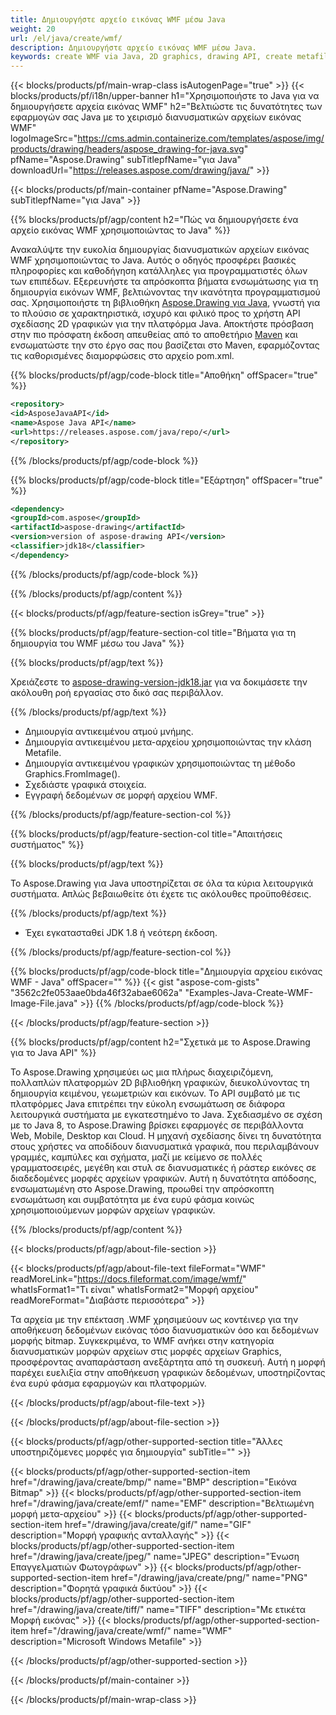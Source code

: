 ```yaml
---
title: Δημιουργήστε αρχείο εικόνας WMF μέσω Java
weight: 20
url: /el/java/create/wmf/
description: Δημιουργήστε αρχείο εικόνας WMF μέσω Java.
keywords: create WMF via Java, 2D graphics, drawing API, create metafile in Java, Drawing για Java, save WMF image file, cross-platform 2D graphic library, Metafile class, vector graphics drawing, draw line, WMF image file, Graphics file formats
---
```


{{< blocks/products/pf/main-wrap-class isAutogenPage="true" >}}
{{< blocks/products/pf/i18n/upper-banner h1="Χρησιμοποιήστε το Java για να δημιουργήσετε αρχεία εικόνας WMF" h2="Βελτιώστε τις δυνατότητες των εφαρμογών σας Java με το χειρισμό διανυσματικών αρχείων εικόνας WMF" logoImageSrc="https://cms.admin.containerize.com/templates/aspose/img/products/drawing/headers/aspose_drawing-for-java.svg" pfName="Aspose.Drawing" subTitlepfName="για Java" downloadUrl="https://releases.aspose.com/drawing/java/" >}}

{{< blocks/products/pf/main-container pfName="Aspose.Drawing" subTitlepfName="για Java" >}}


{{% blocks/products/pf/agp/content h2="Πώς να δημιουργήσετε ένα αρχείο εικόνας WMF χρησιμοποιώντας το Java" %}}

Ανακαλύψτε την ευκολία δημιουργίας διανυσματικών αρχείων εικόνας WMF χρησιμοποιώντας το Java. Αυτός ο οδηγός προσφέρει βασικές πληροφορίες και καθοδήγηση κατάλληλες για προγραμματιστές όλων των επιπέδων. Εξερευνήστε τα απρόσκοπτα βήματα ενσωμάτωσης για τη δημιουργία εικόνων WMF, βελτιώνοντας την ικανότητα προγραμματισμού σας. Χρησιμοποιήστε τη βιβλιοθήκη [Aspose.Drawing για Java](https://products.aspose.com/drawing/java), γνωστή για το πλούσιο σε χαρακτηριστικά, ισχυρό και φιλικό προς το χρήστη API σχεδίασης 2D γραφικών για την πλατφόρμα Java. Αποκτήστε πρόσβαση στην πιο πρόσφατη έκδοση απευθείας από το αποθετήριο [Maven](https://releases.aspose.com/java/repo/com/aspose/aspose-drawing/) και ενσωματώστε την στο έργο σας που βασίζεται στο Maven, εφαρμόζοντας τις καθορισμένες διαμορφώσεις στο αρχείο pom.xml.

{{% blocks/products/pf/agp/code-block title="Αποθήκη" offSpacer="true" %}}

```xml
<repository>
<id>AsposeJavaAPI</id>
<name>Aspose Java API</name>
<url>https://releases.aspose.com/java/repo/</url>
</repository>
```

{{% /blocks/products/pf/agp/code-block %}}

{{% blocks/products/pf/agp/code-block title="Εξάρτηση" offSpacer="true" %}}

```xml
<dependency>
<groupId>com.aspose</groupId>
<artifactId>aspose-drawing</artifactId>
<version>version of aspose-drawing API</version>
<classifier>jdk18</classifier>
</dependency>
```

{{% /blocks/products/pf/agp/code-block %}}

{{% /blocks/products/pf/agp/content %}}


{{< blocks/products/pf/agp/feature-section isGrey="true" >}}

{{% blocks/products/pf/agp/feature-section-col title="Βήματα για τη δημιουργία του WMF μέσω του Java" %}}

{{% blocks/products/pf/agp/text %}}

Χρειάζεστε το [aspose-drawing-version-jdk18.jar](https://releases.aspose.com/drawing/java/) για να δοκιμάσετε την ακόλουθη ροή εργασίας στο δικό σας περιβάλλον.

{{% /blocks/products/pf/agp/text %}}

+ Δημιουργία αντικειμένου ατμού μνήμης.
+ Δημιουργία αντικειμένου μετα-αρχείου χρησιμοποιώντας την κλάση Metafile.
+ Δημιουργία αντικειμένου γραφικών χρησιμοποιώντας τη μέθοδο Graphics.FromImage().
+ Σχεδιάστε γραφικά στοιχεία.
+ Εγγραφή δεδομένων σε μορφή αρχείου WMF.

{{% /blocks/products/pf/agp/feature-section-col %}}

{{% blocks/products/pf/agp/feature-section-col title="Απαιτήσεις συστήματος" %}}

{{% blocks/products/pf/agp/text %}}

Το Aspose.Drawing για Java υποστηρίζεται σε όλα τα κύρια λειτουργικά συστήματα. Απλώς βεβαιωθείτε ότι έχετε τις ακόλουθες προϋποθέσεις.

{{% /blocks/products/pf/agp/text %}}

- Έχει εγκατασταθεί JDK 1.8 ή νεότερη έκδοση.

{{% /blocks/products/pf/agp/feature-section-col %}}

{{% blocks/products/pf/agp/code-block title="Δημιουργία αρχείου εικόνας WMF - Java" offSpacer="" %}}
{{< gist "aspose-com-gists" "3562c2fe053aae0bda46f32abae6062a" "Examples-Java-Create-WMF-Image-File.java" >}}
{{% /blocks/products/pf/agp/code-block %}}

{{< /blocks/products/pf/agp/feature-section >}}


<!-- aboutfile Starts -->

{{% blocks/products/pf/agp/content h2="Σχετικά με το Aspose.Drawing για το Java API" %}}

Το Aspose.Drawing χρησιμεύει ως μια πλήρως διαχειριζόμενη, πολλαπλών πλατφορμών 2D βιβλιοθήκη γραφικών, διευκολύνοντας τη δημιουργία κειμένου, γεωμετριών και εικόνων. Το API συμβατό με τις πλατφόρμες Java επιτρέπει την εύκολη ενσωμάτωση σε διάφορα λειτουργικά συστήματα με εγκατεστημένο το Java. Σχεδιασμένο σε σχέση με το Java 8, το Aspose.Drawing βρίσκει εφαρμογές σε περιβάλλοντα Web, Mobile, Desktop και Cloud. Η μηχανή σχεδίασης δίνει τη δυνατότητα στους χρήστες να αποδίδουν διανυσματικά γραφικά, που περιλαμβάνουν γραμμές, καμπύλες και σχήματα, μαζί με κείμενο σε πολλές γραμματοσειρές, μεγέθη και στυλ σε διανυσματικές ή ράστερ εικόνες σε διαδεδομένες μορφές αρχείων γραφικών. Αυτή η δυνατότητα απόδοσης, ενσωματωμένη στο Aspose.Drawing, προωθεί την απρόσκοπτη ενσωμάτωση και συμβατότητα με ένα ευρύ φάσμα κοινώς χρησιμοποιούμενων μορφών αρχείων γραφικών.

{{% /blocks/products/pf/agp/content %}}


{{< blocks/products/pf/agp/about-file-section >}}

{{< blocks/products/pf/agp/about-file-text fileFormat="WMF" readMoreLink="https://docs.fileformat.com/image/wmf/" whatIsFormat1="Τι είναι" whatIsFormat2="Μορφή αρχείου" readMoreFormat="Διαβάστε περισσότερα" >}}

Τα αρχεία με την επέκταση .WMF χρησιμεύουν ως κοντέινερ για την αποθήκευση δεδομένων εικόνας τόσο διανυσματικών όσο και δεδομένων μορφής bitmap. Συγκεκριμένα, το WMF ανήκει στην κατηγορία διανυσματικών μορφών αρχείων στις μορφές αρχείων Graphics, προσφέροντας αναπαράσταση ανεξάρτητα από τη συσκευή. Αυτή η μορφή παρέχει ευελιξία στην αποθήκευση γραφικών δεδομένων, υποστηρίζοντας ένα ευρύ φάσμα εφαρμογών και πλατφορμών.

{{< /blocks/products/pf/agp/about-file-text >}}

{{< /blocks/products/pf/agp/about-file-section >}}

<!-- aboutfile Ends -->


{{< blocks/products/pf/agp/other-supported-section title="Άλλες υποστηριζόμενες μορφές για δημιουργία" subTitle="" >}}

{{< blocks/products/pf/agp/other-supported-section-item href="/drawing/java/create/bmp/" name="BMP" description="Εικόνα Bitmap" >}}
{{< blocks/products/pf/agp/other-supported-section-item href="/drawing/java/create/emf/" name="EMF" description="Βελτιωμένη μορφή μετα-αρχείου" >}}
{{< blocks/products/pf/agp/other-supported-section-item href="/drawing/java/create/gif/" name="GIF" description="Μορφή γραφικής ανταλλαγής" >}}
{{< blocks/products/pf/agp/other-supported-section-item href="/drawing/java/create/jpeg/" name="JPEG" description="Ένωση Επαγγελματιών Φωτογράφων" >}}
{{< blocks/products/pf/agp/other-supported-section-item href="/drawing/java/create/png/" name="PNG" description="Φορητά γραφικά δικτύου" >}}
{{< blocks/products/pf/agp/other-supported-section-item href="/drawing/java/create/tiff/" name="TIFF" description="Με ετικέτα Μορφή εικόνας" >}}
{{< blocks/products/pf/agp/other-supported-section-item href="/drawing/java/create/wmf/" name="WMF" description="Microsoft Windows Metafile" >}}


{{< /blocks/products/pf/agp/other-supported-section >}}

{{< /blocks/products/pf/main-container >}}

{{< /blocks/products/pf/main-wrap-class >}}
